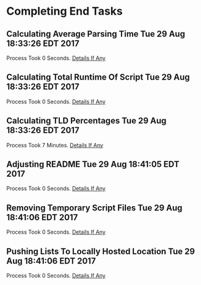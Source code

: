 # Completing End Tasks

## Calculating Average Parsing Time Tue 29 Aug 18:33:26 EDT 2017
Process Took 0 Seconds.
[Details If Any](https://github.com/deathbybandaid/piholeparser/blob/master/RecentRunLogs/endtaskscripts/10-Calculating-Average-Parsing-Time.md)

## Calculating Total Runtime Of Script Tue 29 Aug 18:33:26 EDT 2017
Process Took 0 Seconds.
[Details If Any](https://github.com/deathbybandaid/piholeparser/blob/master/RecentRunLogs/endtaskscripts/20-Calculating-Total-Runtime-Of-Script.md)

## Calculating TLD Percentages Tue 29 Aug 18:33:26 EDT 2017
Process Took 7 Minutes.
[Details If Any](https://github.com/deathbybandaid/piholeparser/blob/master/RecentRunLogs/endtaskscripts/65-Calculating-TLD-Percentages.md)

## Adjusting README Tue 29 Aug 18:41:05 EDT 2017
Process Took 0 Seconds.
[Details If Any](https://github.com/deathbybandaid/piholeparser/blob/master/RecentRunLogs/endtaskscripts/70-Adjusting-README.md)

## Removing Temporary Script Files Tue 29 Aug 18:41:06 EDT 2017
Process Took 0 Seconds.
[Details If Any](https://github.com/deathbybandaid/piholeparser/blob/master/RecentRunLogs/endtaskscripts/75-Removing-Temporary-Script-Files.md)

## Pushing Lists To Locally Hosted Location Tue 29 Aug 18:41:06 EDT 2017
Process Took 0 Seconds.
[Details If Any](https://github.com/deathbybandaid/piholeparser/blob/master/RecentRunLogs/endtaskscripts/80-Pushing-Lists-To-Locally-Hosted-Location.md)


